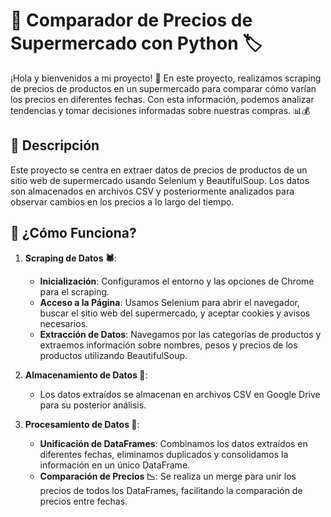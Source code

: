 # 🛒 Comparador de Precios de Supermercado con Python 🏷️

¡Hola y bienvenidos a mi proyecto! 🎉 En este proyecto, realizamos scraping de precios de productos en un supermercado para comparar cómo varían los precios en diferentes fechas. Con esta información, podemos analizar tendencias y tomar decisiones informadas sobre nuestras compras. 📊💰

## **📝 Descripción**

Este proyecto se centra en extraer datos de precios de productos de un sitio web de supermercado usando Selenium y BeautifulSoup. Los datos son almacenados en archivos CSV y posteriormente analizados para observar cambios en los precios a lo largo del tiempo.

## **🚀 ¿Cómo Funciona?**

1. **Scraping de Datos 🕷️**:
   - **Inicialización**: Configuramos el entorno y las opciones de Chrome para el scraping.
   - **Acceso a la Página**: Usamos Selenium para abrir el navegador, buscar el sitio web del supermercado, y aceptar cookies y avisos necesarios.
   - **Extracción de Datos**: Navegamos por las categorías de productos y extraemos información sobre nombres, pesos y precios de los productos utilizando BeautifulSoup.

2. **Almacenamiento de Datos 📂**:
   - Los datos extraídos se almacenan en archivos CSV en Google Drive para su posterior análisis.

3. **Procesamiento de Datos 🔄**:
   - **Unificación de DataFrames**: Combinamos los datos extraídos en diferentes fechas, eliminamos duplicados y consolidamos la información en un único DataFrame.
   - **Comparación de Precios 📉**: Se realiza un merge para unir los precios de todos los DataFrames, facilitando la comparación de precios entre fechas.
